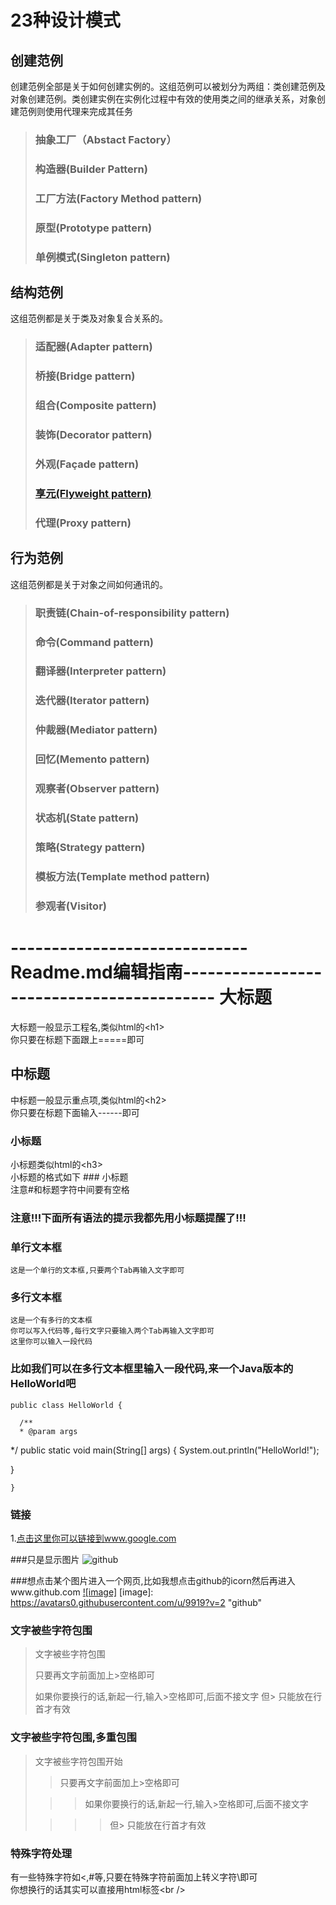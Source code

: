 23种设计模式
=====

创建范例
-----

创建范例全部是关于如何创建实例的。这组范例可以被划分为两组：类创建范例及对象创建范例。类创建实例在实例化过程中有效的使用类之间的继承关系，对象创建范例则使用代理来完成其任务

> ### 抽象工厂（Abstact Factory）
> ### 构造器(Builder Pattern)
> ### 工厂方法(Factory Method pattern)
> ### 原型(Prototype pattern)
> ### 单例模式(Singleton pattern)


结构范例
-----

这组范例都是关于类及对象复合关系的。

> ### 适配器(Adapter pattern)
> ### 桥接(Bridge pattern)
> ### 组合(Composite pattern)
> ### 装饰(Decorator pattern)
> ### 外观(Façade pattern)
> ### [享元(Flyweight pattern)](http://www.cnblogs.com/zhenyulu/articles/55793.html)
> ### 代理(Proxy pattern)

行为范例
-----

这组范例都是关于对象之间如何通讯的。

> ### 职责链(Chain-of-responsibility pattern)
> ### 命令(Command pattern)
> ### 翻译器(Interpreter pattern)
> ### 迭代器(Iterator pattern)
> ### 仲裁器(Mediator pattern)
> ### 回忆(Memento pattern)
> ### 观察者(Observer pattern)
> ### 状态机(State pattern)
> ### 策略(Strategy pattern)
> ### 模板方法(Template method pattern)
> ### 参观者(Visitor)


-----------------------------Readme.md编辑指南------------------------------------------
大标题
===================================
  大标题一般显示工程名,类似html的\<h1\><br />
  你只要在标题下面跟上=====即可

  
中标题
-----------------------------------
  中标题一般显示重点项,类似html的\<h2\><br />
  你只要在标题下面输入------即可
  
### 小标题
  小标题类似html的\<h3\><br />
  小标题的格式如下 ### 小标题<br />
  注意#和标题字符中间要有空格

### 注意!!!下面所有语法的提示我都先用小标题提醒了!!! 

### 单行文本框
    这是一个单行的文本框,只要两个Tab再输入文字即可
        
### 多行文本框  
    这是一个有多行的文本框
    你可以写入代码等,每行文字只要输入两个Tab再输入文字即可
    这里你可以输入一段代码

### 比如我们可以在多行文本框里输入一段代码,来一个Java版本的HelloWorld吧
    public class HelloWorld {

      /**
      * @param args
   */
   public static void main(String[] args) {
   System.out.println("HelloWorld!");

   }

    }
### 链接
1.[点击这里你可以链接到www.google.com](http://www.google.com)<br />

###只是显示图片
![github](https://avatars2.githubusercontent.com/u/6541847?v=2 "github")

###想点击某个图片进入一个网页,比如我想点击github的icorn然后再进入www.github.com
[![image]](http://www.github.com/)
[image]: https://avatars0.githubusercontent.com/u/9919?v=2 "github"

### 文字被些字符包围
> 文字被些字符包围
>
> 只要再文字前面加上>空格即可
>
> 如果你要换行的话,新起一行,输入>空格即可,后面不接文字
> 但> 只能放在行首才有效

### 文字被些字符包围,多重包围
> 文字被些字符包围开始
>
> > 只要再文字前面加上>空格即可
>
>  > > 如果你要换行的话,新起一行,输入>空格即可,后面不接文字
>
> > > > 但> 只能放在行首才有效

### 特殊字符处理
有一些特殊字符如<,#等,只要在特殊字符前面加上转义字符\即可<br />
你想换行的话其实可以直接用html标签\<br /\>
